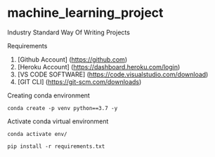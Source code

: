 # machine_learning_project
Industry Standard Way Of Writing Projects

Requirements

1. [Github Account] (https://github.com)
2. [Heroku Account] (https://dashboard.heroku.com/login)
3. [VS CODE SOFTWARE] (https://code.visualstudio.com/download)
4. [GIT CLI] (https://git-scm.com/downloads) 

Creating conda environment
```
conda create -p venv python==3.7 -y
```

Activate conda virtual environment
```
conda activate env/
```

```
pip install -r requirements.txt
```
